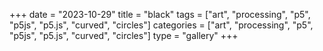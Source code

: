 +++
date = "2023-10-29"
title = "black"
tags = ["art", "processing", "p5", "p5js", "p5.js", "curved", "circles"]
categories = ["art", "processing", "p5", "p5js", "p5.js", "curved", "circles"]
type = "gallery"
+++

